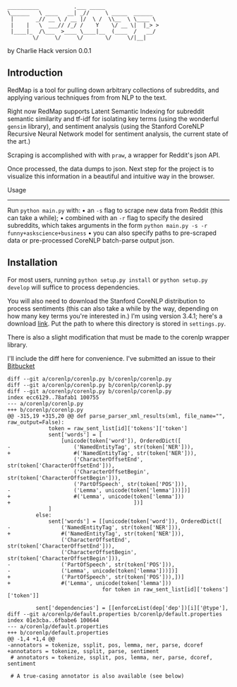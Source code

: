 ```
__________           .___ _____                 
\______   \ ____   __| _//     \ _____  ______  
 |       _// __ \ / __ |/  \ /  \\__  \ \____ \ 
 |    |   \  ___// /_/ /    Y    \/ __ \|  |_> >
 |____|_  /\___  >____ \____|__  (____  /   __/ 
        \/     \/     \/       \/     \/|__|    
```
by Charlie Hack
version 0.0.1 


Introduction
------------
RedMap is a tool for pulling down arbitrary collections of subreddits, and
applying various techniques from from NLP to the text.

Right now RedMap supports Latent Semantic Indexing for subreddit semantic similarity
and tf-idf for isolating key terms (using the wonderful `gensim` library), and sentiment 
analysis (using the Stanford CoreNLP Recursive Neural Network model for sentiment analysis, 
the current state of the art.)

Scraping is accomplished with with `praw`, a wrapper for Reddit's json API.

Once processed, the data dumps to json. Next step for the project is to visualize this
information in a beautiful and intuitive way in the browser.


Usage
_____
Run `python main.py` with:
    • an `-s` flag to scrape new data from Reddit (this can take a while);
    • combined with an `-r` flag to specify the desired subreddits, which 
      takes arguments in the form
        `python main.py -s -r funny+askscience+business`
    • you can also specify paths to pre-scraped data or pre-processed CoreNLP
      batch-parse output json.


Installation
------------
For most users, running `python setup.py install` or `python setup.py develop` will
suffice to process dependencies.

You will also need to download the Stanford CoreNLP distribution to process sentiments
(this can also take a while by the way, depending on how many key terms you're interested
in.) I'm using version 3.4.1; here's a download [link](http://nlp.stanford.edu/software/stanford-corenlp-full-2014-08-27.zip). Put the path to where this directory is stored in `settings.py`.

There is also a slight modification that must be made to the corenlp wrapper library.

I'll include the diff here for convenience. I've submitted an issue to their [Bitbucket](https://bitbucket.org/torotoki/corenlp-python/issue/15/keyerror-on-namedentitytag-and-lemma-when)

```
diff --git a/corenlp/corenlp.py b/corenlp/corenlp.py
diff --git a/corenlp/corenlp.py b/corenlp/corenlp.py
diff --git a/corenlp/corenlp.py b/corenlp/corenlp.py
index ecc6129..78afab1 100755
--- a/corenlp/corenlp.py
+++ b/corenlp/corenlp.py
@@ -315,19 +315,20 @@ def parse_parser_xml_results(xml, file_name="", raw_output=False):
             token = raw_sent_list[id]['tokens']['token']
             sent['words'] = [
                 [unicode(token['word']), OrderedDict([
-                    ('NamedEntityTag', str(token['NER'])),
+                    #('NamedEntityTag', str(token['NER'])),
                     ('CharacterOffsetEnd', str(token['CharacterOffsetEnd'])),
                     ('CharacterOffsetBegin', str(token['CharacterOffsetBegin'])),
                     ('PartOfSpeech', str(token['POS'])),
-                    ('Lemma', unicode(token['lemma']))])]
+                    #('Lemma', unicode(token['lemma']))
+                                       ])]
             ]
         else:
             sent['words'] = [[unicode(token['word']), OrderedDict([
-                ('NamedEntityTag', str(token['NER'])),
+                #('NamedEntityTag', str(token['NER'])),
                 ('CharacterOffsetEnd', str(token['CharacterOffsetEnd'])),
                 ('CharacterOffsetBegin', str(token['CharacterOffsetBegin'])),
-                ('PartOfSpeech', str(token['POS'])),
-                ('Lemma', unicode(token['lemma']))])]
+                ('PartOfSpeech', str(token['POS'])),])]
+                #('Lemma', unicode(token['lemma']))
                              for token in raw_sent_list[id]['tokens']['token']]
 
         sent['dependencies'] = [[enforceList(dep['dep'])[i]['@type'],
diff --git a/corenlp/default.properties b/corenlp/default.properties
index 01e3cba..6fbabe6 100644
--- a/corenlp/default.properties
+++ b/corenlp/default.properties
@@ -1,4 +1,4 @@
-annotators = tokenize, ssplit, pos, lemma, ner, parse, dcoref
+annotators = tokenize, ssplit, parse, sentiment
 # annotators = tokenize, ssplit, pos, lemma, ner, parse, dcoref, sentiment
 
 # A true-casing annotator is also available (see below)
 ```




